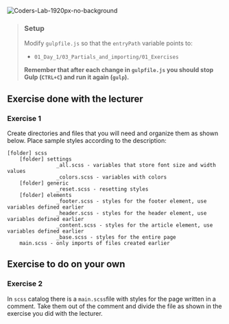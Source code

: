 ![Coders-Lab-1920px-no-background](https://user-images.githubusercontent.com/30623667/104709394-2cabee80-571f-11eb-9518-ea6a794e558e.png)


> ### Setup
> Modify `gulpfile.js` so that the `entryPath` variable points to:
> -  `01_Day_1/03_Partials_and_importing/01_Exercises`
>
> **Remember that after each change in `gulpfile.js` you should stop Gulp (`CTRL+C`) and run it again (`gulp`).**

## Exercise done with the lecturer

### Exercise 1

Create directories and files that you will need and organize them as shown below.
Place sample styles according to the description:

```
[folder] scss
    [folder] settings
                _all.scss - variables that store font size and width values
                _colors.scss - variables with colors
    [folder] generic
                _reset.scss - resetting styles
    [folder] elements
                _footer.scss - styles for the footer element, use variables defined earlier
                _header.scss - styles for the header element, use variables defined earlier
                _content.scss - styles for the article element, use variables defined earlier
                _base.scss - styles for the entire page
    main.scss - only imports of files created earlier
```

## Exercise to do on your own

### Exercise 2
In `scss` catalog there is a `main.scss`file with styles for the page written in a comment. Take them out of the comment and divide the file as shown in the exercise you did with the lecturer.
